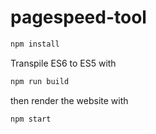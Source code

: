# pagespeed-tool

```sh
npm install
```

Transpile ES6 to ES5 with

```sh
npm run build
```

then render the website with

```sh
npm start
```
